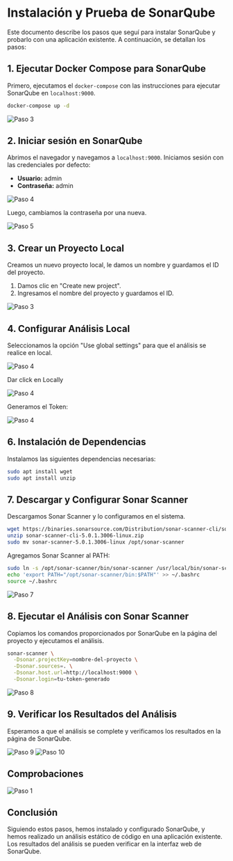 


# Instalación y Prueba de SonarQube

Este documento describe los pasos que seguí para instalar SonarQube y probarlo con una aplicación existente. A continuación, se detallan los pasos:

## 1. Ejecutar Docker Compose para SonarQube

Primero, ejecutamos el `docker-compose` con las instrucciones para ejecutar SonarQube en `localhost:9000`.

```bash
docker-compose up -d
```

![Paso 3](comprobaciones/1_.png)

## 2. Iniciar sesión en SonarQube

Abrimos el navegador y navegamos a `localhost:9000`. Iniciamos sesión con las credenciales por defecto:
- **Usuario:** admin
- **Contraseña:** admin

![Paso 4](comprobaciones/2_.png)

Luego, cambiamos la contraseña por una nueva.

![Paso 5](comprobaciones/3_.png)

## 3. Crear un Proyecto Local

Creamos un nuevo proyecto local, le damos un nombre y guardamos el ID del proyecto. 

1. Damos clic en "Create new project".
2. Ingresamos el nombre del proyecto y guardamos el ID.

![Paso 3](comprobaciones/4_.png)

## 4. Configurar Análisis Local


Seleccionamos la opción "Use global settings" para que el análisis se realice en local.

![Paso 4](comprobaciones/image.png)

Dar click en Locally

![Paso 4](comprobaciones/5_.png)

Generamos el Token:

![Paso 4](comprobaciones/16_.png)

## 6. Instalación de Dependencias

Instalamos las siguientes dependencias necesarias:

```bash
sudo apt install wget
sudo apt install unzip
```

## 7. Descargar y Configurar Sonar Scanner

Descargamos Sonar Scanner y lo configuramos en el sistema.

```bash
wget https://binaries.sonarsource.com/Distribution/sonar-scanner-cli/sonar-scanner-cli-5.0.1.3006-linux.zip
unzip sonar-scanner-cli-5.0.1.3006-linux.zip
sudo mv sonar-scanner-5.0.1.3006-linux /opt/sonar-scanner
```

Agregamos Sonar Scanner al PATH:

```bash
sudo ln -s /opt/sonar-scanner/bin/sonar-scanner /usr/local/bin/sonar-scanner
echo 'export PATH="/opt/sonar-scanner/bin:$PATH"' >> ~/.bashrc
source ~/.bashrc
```

![Paso 7](comprobaciones/10_.png)

## 8. Ejecutar el Análisis con Sonar Scanner

Copiamos los comandos proporcionados por SonarQube en la página del proyecto y ejecutamos el análisis.

```bash
sonar-scanner \
  -Dsonar.projectKey=nombre-del-proyecto \
  -Dsonar.sources=. \
  -Dsonar.host.url=http://localhost:9000 \
  -Dsonar.login=tu-token-generado
```

![Paso 8](comprobaciones/11_.png)

## 9. Verificar los Resultados del Análisis

Esperamos a que el análisis se complete y verificamos los resultados en la página de SonarQube.

![Paso 9](comprobaciones/12_.png)
![Paso 10](comprobaciones/13_.png)

## Comprobaciones

![Paso 1](comprobaciones/14_.png)


## Conclusión

Siguiendo estos pasos, hemos instalado y configurado SonarQube, y hemos realizado un análisis estático de código en una aplicación existente. Los resultados del análisis se pueden verificar en la interfaz web de SonarQube.

